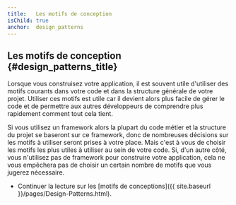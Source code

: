 ```yaml
---
title:   Les motifs de conception
isChild: true
anchor:  design_patterns
---
```



## Les motifs de conception {#design_patterns_title}

Lorsque vous construisez votre application, il est souvent utile d'utiliser des motifs courants dans votre code et dans 
la structure générale de votre projet. Utiliser ces motifs est utile car il devient alors plus facile de gérer le code 
et de permettre aux autres développeurs de comprendre plus rapidement comment tout cela tient.

Si vous utilisez un framework alors la plupart du code métier et la structure du projet se baseront sur ce framework, 
donc de nombreuses décisions sur les motifs à utiliser seront prises à votre place. Mais c'est à vous de choisir les 
motifs les plus utiles à utiliser au sein de votre code. Si, d'un autre côté, vous n'utilisez pas 
de framework pour construire votre application, cela ne vous empêchera pas de choisir un certain nombre de motifs que 
vous jugerez nécessaire.

* Continuer la lecture sur les [motifs de conceptions]({{ site.baseurl }}/pages/Design-Patterns.html).
